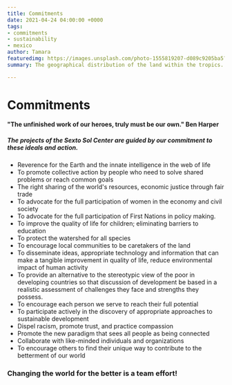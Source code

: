 ```yaml
---
title: Commitments
date: 2021-04-24 04:00:00 +0000
tags:
- commitments
- sustainability
- mexico
author: Tamara
featuredimg: https://images.unsplash.com/photo-1555819207-d089c9205ba5?ixlib=rb-1.2.1&auto=format&fit=crop&w=1350&q=80
summary: The geographical distribution of the land within the tropics.

---
```

# Commitments

#### "The unfinished work of our heroes, truly must be our own." Ben Harper

##### The projects of the Sexto Sol Center are guided by our commitment to these ideals and action.

* Reverence for the Earth and the innate intelligence in the web of life
* To promote collective action by people who need to solve shared problems or reach common goals
* The right sharing of the world's resources, economic justice through fair trade
* To advocate for the full participation of women in the economy and civil society
* To advocate for the full participation of First Nations in policy making.
* To improve the quality of life for children; eliminating barriers to education
* To protect the watershed for all species
* To encourage local communities to be caretakers of the land
* To disseminate ideas, appropriate technology and information that can make a tangible improvement in quality of life, reduce environmental impact of human activity
* To provide an alternative to the stereotypic view of the poor in developing countries so that discussion of development be based in a realistic assessment of challenges they face and strengths they possess.
* To encourage each person we serve to reach their full potential
* To participate actively in the discovery of appropriate approaches to sustainable development
* Dispel racism, promote trust, and practice compassion
* Promote the new paradigm that sees all people as being connected
* Collaborate with like-minded individuals and organizations
* To encourage others to find their unique way to contribute to the betterment of our world

### Changing the world for the better is a team effort!